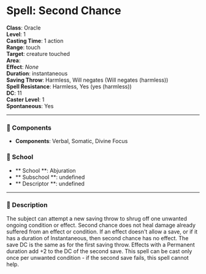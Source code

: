 
# Spell: Second Chance
**Class**: Oracle  
**Level**: 1  
**Casting Time**: 1 action  
**Range**: touch  
**Target**: creature touched  
**Area**:   
**Effect**: _None_  
**Duration**: instantaneous  
**Saving Throw**: Harmless, Will negates (Will negates (harmless))  
**Spell Resistance**: Harmless, Yes (yes (harmless))  
**DC**: 11  
**Caster Level**: 1  
**Spontaneous**: Yes

---

### 🔮 Components
- **Components**: Verbal, Somatic, Divine Focus

### 🏫 School
- ** School **: Abjuration
- ** Subschool **: undefined
- ** Descriptor **: undefined
---

### 📜 Description
The subject can attempt a new saving throw to shrug off one unwanted ongoing condition or effect. Second chance does not heal damage already suffered from an effect or condition. If an effect doesn't allow a save, or if it has a duration of Instantaneous, then second chance has no effect. The save DC is the same as for the first saving throw. Effects with a Permanent duration add +2 to the DC of the second save. This spell can be cast only once per unwanted condition - if the second save fails, this spell cannot help.
